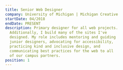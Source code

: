 ```yaml
---
title: Senior Web Designer
company: University of Michigan | Michigan Creative
startDate: 04/2018
endDate: PRESENT
description: Primary designer for all web projects.
  Additionally, I build many of the sites I've
  designed. My role includes mentoring and guiding
  junior designers, advocating for accessibility,
  practicing kind and inclusive design, and
  communicating best practices for the web to all
  of our campus partners.
position: 1
---
```

